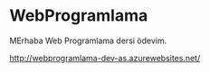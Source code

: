 # WebProgramlama

MErhaba
Web Programlama dersi ödevim.

http://webprogramlama-dev-as.azurewebsites.net/
